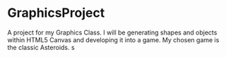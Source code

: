 # GraphicsProject
A project for my Graphics Class. I will be generating shapes and objects within HTML5 Canvas and developing it into a game. My chosen game is the classic Asteroids.
s
